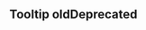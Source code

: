 <h2>Tooltip old<span class="status refactoring">Deprecated</span></h2>
<style>
#tooltip .sample{
	padding-top:60px;
}
</style>
